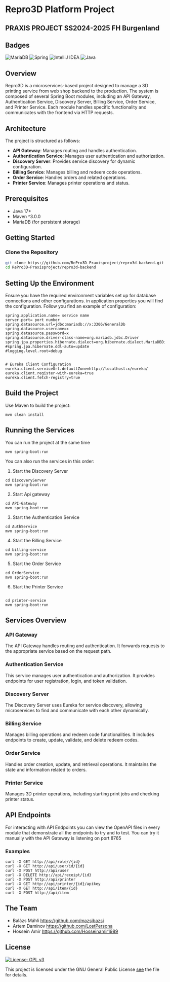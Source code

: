 # Repro3D Platform Project

## PRAXIS PROJECT SS2024-2025 FH Burgenland

## Badges
![MariaDB](https://img.shields.io/badge/MariaDB-003545?style=for-the-badge&logo=mariadb&logoColor=white)
![Spring](https://img.shields.io/badge/spring-%236DB33F.svg?style=for-the-badge&logo=spring&logoColor=white)
![IntelliJ IDEA](https://img.shields.io/badge/IntelliJIDEA-000000.svg?style=for-the-badge&logo=intellij-idea&logoColor=white)
![Java](https://img.shields.io/badge/java-%23ED8B00.svg?style=for-the-badge&logo=openjdk&logoColor=white)
## Overview

Repro3D is a microservices-based project designed to manage a 3D printing service from web shop backend to the production. The system is composed of several Spring Boot modules, including an API Gateway, Authentication Service, Discovery Server, Billing Service, Order Service, and Printer Service. Each module handles specific functionality and communicates with the frontend via HTTP requests.

## Architecture

The project is structured as follows:

- **API Gateway**: Manages routing and handles authentication.
- **Authentication Service**: Manages user authentication and authorization.
- **Discovery Server**: Provides service discovery for dynamic configuration.
- **Billing Service**: Manages billing and redeem code operations.
- **Order Service**: Handles orders and related operations.
- **Printer Service**: Manages printer operations and status.

## Prerequisites

- Java 17+
- Maven ^3.0.0
- MariaDB (for persistent storage)

## Getting Started

### Clone the Repository

```bash
git clone https://github.com/RePro3D-Praxisproject/repro3d-backend.git
cd RePro3D-Praxisproject/repro3d-backend
```

## Setting Up the Environment

Ensure you have the required environment variables set up for database connections and other configurations. in application properties you will find the configuration. Follow you find an example of configuration: 


```
spring.application.name= service name
server.port= port number
spring.datasource.url=jdbc:mariadb://x:3306/GeneralDb
spring.datasource.username=x
spring.datasource.password=x
spring.datasource.driver-class-name=org.mariadb.jdbc.Driver
spring.jpa.properties.hibernate.dialect=org.hibernate.dialect.MariaDBDialect
#spring.jpa.hibernate.ddl-auto=update
#logging.level.root=debug


# Eureka Client Configuration
eureka.client.serviceUrl.defaultZone=http://localhost:x/eureka/
eureka.client.register-with-eureka=true
eureka.client.fetch-registry=true
```

## Build the Project
Use Maven to build the project:
```
mvn clean install
```

## Running the Services

You can run the project at the same time 

```
mvn spring-boot:run
```

You can also run the services in this order:

1. Start the Discovery Server

```
cd DiscoveryServer
mvn spring-boot:run
```

2. Start Api gateway
```
cd API-Gateway
mvn spring-boot:run
```

3. Start the Authentication Service
```
cd AuthService
mvn spring-boot:run
```
4. Start the Billing Service
```
cd billing-service
mvn spring-boot:run
```

5. Start the Order Service
```
cd OrderService
mvn spring-boot:run
```

6. Start the Printer Service
```

cd printer-service
mvn spring-boot:run
```

## Services Overview

### API Gateway
The API Gateway handles routing and authentication. It forwards requests to the appropriate service based on the request path.
### Authentication Service
This service manages user authentication and authorization. It provides endpoints for user registration, login, and token validation.
### Discovery Server
The Discovery Server uses Eureka for service discovery, allowing microservices to find and communicate with each other dynamically.
### Billing Service
Manages billing operations and redeem code functionalities. It includes endpoints to create, update, validate, and delete redeem codes.
### Order Service
Handles order creation, update, and retrieval operations. It maintains the state and information related to orders.
### Printer Service
Manages 3D printer operations, including starting print jobs and checking printer status.

## API Endpoints

For interacting with API Endpoints you can view the OpenAPI files in every module that demonstrate all the endpoints to try and to test.
You can try it manually with the API Gateway is listening on port 8765 
### Examples
```
curl -X GET http://api/role//{id}
curl -X GET http://api/user/id/{id}
curl -X POST http://api/user 
curl -X DELETE http://api/receipt/{id}
curl -X POST http://api/printer 
curl -X GET http://api/printer/{id}/apikey 
curl -X GET http://api/item/{id}
curl -X POST http://api/item

```

## The Team


* Balázs Máhli  https://github.com/mazsibazsi
* Artem Daminov https://github.com/LostPersona
* Hossein Amir https://github.com/Hosseinamir1989





## License
[![License: GPL v3](https://img.shields.io/badge/License-GPLv3-blue.svg)](https://www.gnu.org/licenses/gpl-3.0)

This project is licensed under the GNU General Public License [see](LICENSE) the  file for details.
